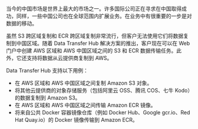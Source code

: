 当今的中国市场是世界上最大的市场之一。许多国际公司正在寻求在中国取得成功，同样，一些中国公司也在全球范围内扩展业务。在业务中有很重要的一步是对数据的移动。

虽然 S3 跨区域复制和 ECR 跨区域复制非常流行，但客户无法使用它们将数据复制到中国区域。随着 Data Transfer Hub 解决方案的推出，客户现在可以在 Web 门户中创建 AWS 区域和 AWS 中国区域之间的 S3 和 ECR 数据传输任务。此外，它还支持将数据从云提供商复制到 AWS。

Data Transfer Hub 支持以下用例：

* 在 AWS 区域和 AWS 中国区域之间复制 Amazon S3 对象。
* 将其他云提供商的对象存储服务（包括阿里云 OSS、腾讯 COS、七牛 Kodo）的数据复制到 Amazon S3。
* 在 AWS 区域和 AWS 中国区域之间传输 Amazon ECR 镜像。
* 将来自公共 Docker 容器镜像仓库（例如 Docker Hub、Google gcr.io、Red Hat Quay.io）的 Docker 镜像传输到 Amazon ECR。
